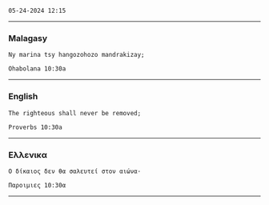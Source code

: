 `` 05-24-2024 12:15 ``

________________________________________________________

### Malagasy

```gospel
Ny marina tsy hangozohozo mandrakizay;

Ohabolana 10:30a
```
________________________________________________________

### English

```gospel
The righteous shall never be removed;

Proverbs 10:30a
```
________________________________________________________

### Eλλενικα

```gospel
Ο δίκαιος δεν θα σαλευτεί στον αιώνα·

Παροιμιες 10:30α
```
________________________________________________________
